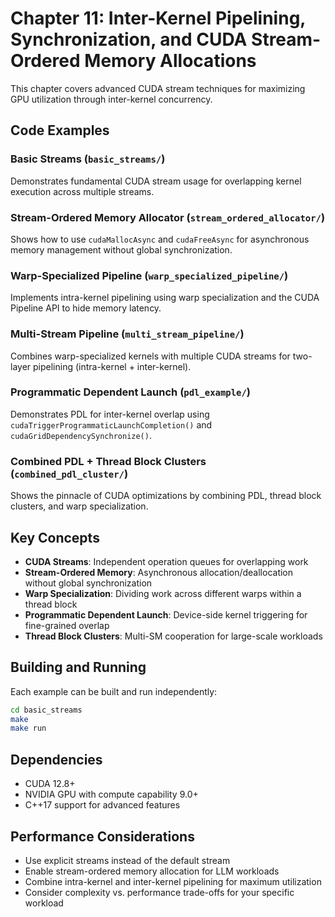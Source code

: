 # Chapter 11: Inter-Kernel Pipelining, Synchronization, and CUDA Stream-Ordered Memory Allocations

This chapter covers advanced CUDA stream techniques for maximizing GPU utilization through inter-kernel concurrency.

## Code Examples

### Basic Streams (`basic_streams/`)
Demonstrates fundamental CUDA stream usage for overlapping kernel execution across multiple streams.

### Stream-Ordered Memory Allocator (`stream_ordered_allocator/`)
Shows how to use `cudaMallocAsync` and `cudaFreeAsync` for asynchronous memory management without global synchronization.

### Warp-Specialized Pipeline (`warp_specialized_pipeline/`)
Implements intra-kernel pipelining using warp specialization and the CUDA Pipeline API to hide memory latency.

### Multi-Stream Pipeline (`multi_stream_pipeline/`)
Combines warp-specialized kernels with multiple CUDA streams for two-layer pipelining (intra-kernel + inter-kernel).

### Programmatic Dependent Launch (`pdl_example/`)
Demonstrates PDL for inter-kernel overlap using `cudaTriggerProgrammaticLaunchCompletion()` and `cudaGridDependencySynchronize()`.

### Combined PDL + Thread Block Clusters (`combined_pdl_cluster/`)
Shows the pinnacle of CUDA optimizations by combining PDL, thread block clusters, and warp specialization.

## Key Concepts

- **CUDA Streams**: Independent operation queues for overlapping work
- **Stream-Ordered Memory**: Asynchronous allocation/deallocation without global synchronization
- **Warp Specialization**: Dividing work across different warps within a thread block
- **Programmatic Dependent Launch**: Device-side kernel triggering for fine-grained overlap
- **Thread Block Clusters**: Multi-SM cooperation for large-scale workloads

## Building and Running

Each example can be built and run independently:

```bash
cd basic_streams
make
make run
```

## Dependencies

- CUDA 12.8+
- NVIDIA GPU with compute capability 9.0+
- C++17 support for advanced features

## Performance Considerations

- Use explicit streams instead of the default stream
- Enable stream-ordered memory allocation for LLM workloads
- Combine intra-kernel and inter-kernel pipelining for maximum utilization
- Consider complexity vs. performance trade-offs for your specific workload
